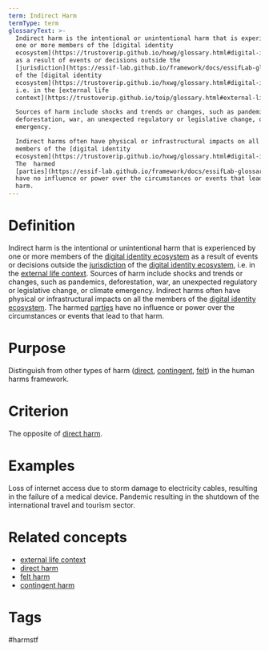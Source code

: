```yaml
---
term: Indirect Harm
termType: term
glossaryText: >-
  Indirect harm is the intentional or unintentional harm that is experienced by
  one or more members of the [digital identity
  ecosystem](https://trustoverip.github.io/hxwg/glossary.html#digital-identity-ecosystem)
  as a result of events or decisions outside the
  [jurisdiction](https://essif-lab.github.io/framework/docs/essifLab-glossary#jurisdiction)
  of the [digital identity
  ecosystem](https://trustoverip.github.io/hxwg/glossary.html#digital-identity-ecosystem),
  i.e. in the [external life
  context](https://trustoverip.github.io/toip/glossary.html#external-life-context). 

  Sources of harm include shocks and trends or changes, such as pandemics,
  deforestation, war, an unexpected regulatory or legislative change, or climate
  emergency. 

  Indirect harms often have physical or infrastructural impacts on all the
  members of the [digital identity
  ecosystem](https://trustoverip.github.io/hxwg/glossary.html#digital-identity-ecosystem). 
  The  harmed
  [parties](https://essif-lab.github.io/framework/docs/essifLab-glossary#party)
  have no influence or power over the circumstances or events that lead to that
  harm.
---
```

# Definition
Indirect harm is the intentional or unintentional harm that is experienced by one or more members of the [digital identity ecosystem](https://trustoverip.github.io/hxwg/glossary.html#digital-identity-ecosystem) as a result of events or decisions outside the [jurisdiction](https://essif-lab.github.io/framework/docs/essifLab-glossary#jurisdiction) of the [digital identity ecosystem](https://trustoverip.github.io/hxwg/glossary.html#digital-identity-ecosystem), i.e. in the [external life context](https://trustoverip.github.io/toip/glossary.html#external-life-context). 
Sources of harm include shocks and trends or changes, such as pandemics, deforestation, war, an unexpected regulatory or legislative change, or climate emergency. 
Indirect harms often have physical or infrastructural impacts on all the members of the [digital identity ecosystem](https://trustoverip.github.io/hxwg/glossary.html#digital-identity-ecosystem).  The  harmed [parties](https://essif-lab.github.io/framework/docs/essifLab-glossary#party) have no influence or power over the circumstances or events that lead to that harm.
# Purpose
Distinguish from other types of harm ([direct](https://trustoverip.github.io/hxwg/glossary.html#direct-harm), [contingent](https://trustoverip.github.io/hxwg/glossary.html#contingent-harm), [felt](https://trustoverip.github.io/hxwg/glossary.html#felt-harm)) in the human harms framework.  
# Criterion
The opposite of [direct harm](https://trustoverip.github.io/toip/glossary.html#direct-harm).
# Examples
Loss of internet access due to storm damage to electricity cables, resulting in the failure of a medical device.  Pandemic resulting in the shutdown of the international travel and tourism sector.
# Related concepts
* [external life context](https://trustoverip.github.io/toip/glossary.html#external-life-context)
* [direct harm](https://trustoverip.github.io/toip/glossary.html#direct-harm)
* [felt harm](https://trustoverip.github.io/toip/glossary.html#felt-harm)
* [contingent harm](https://trustoverip.github.io/toip/glossary.html#contingent-harm)
# Tags  
 #harmstf
